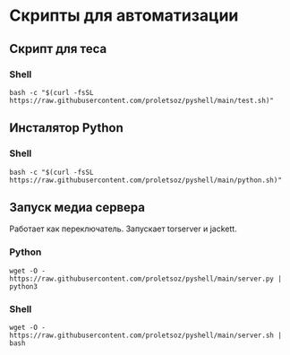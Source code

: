 # Cкрипты для автоматизации
## Скрипт для теса
### Shell
```bash -c "$(curl -fsSL https://raw.githubusercontent.com/proletsoz/pyshell/main/test.sh)"```
## Инсталятор Python
### Shell
```bash -c "$(curl -fsSL https://raw.githubusercontent.com/proletsoz/pyshell/main/python.sh)"```
## Запуск медиа сервера
Работает как переключатель. Запускает torserver и jackett.
### Python
```wget -O - https://raw.githubusercontent.com/proletsoz/pyshell/main/server.py | python3```
### Shell
```wget -O - https://raw.githubusercontent.com/proletsoz/pyshell/main/server.sh | bash```
